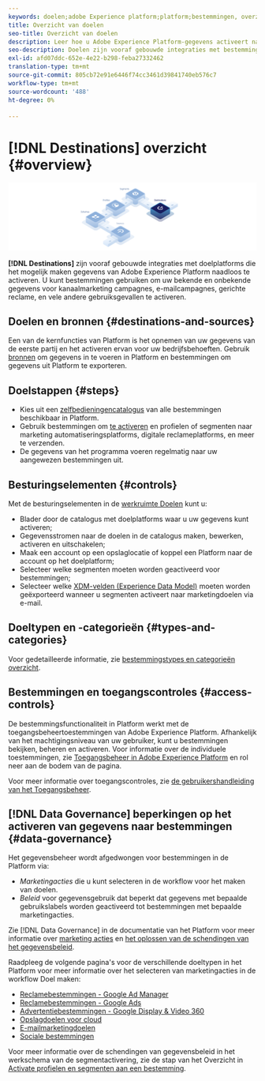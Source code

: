 ```yaml
---
keywords: doelen;adobe Experience platform;platform;bestemmingen, overzicht;activate gegevens;activate;
title: Overzicht van doelen
seo-title: Overzicht van doelen
description: Leer hoe u Adobe Experience Platform-gegevens activeert naar bestemmingen voor marketingcampagnes over verschillende kanalen, e-mails, gerichte advertenties en meer.
seo-description: Doelen zijn vooraf gebouwde integraties met bestemmingsplatforms die het mogelijk maken gegevens van Adobe Experience Platform naadloos in te schakelen. Met Doelen in de Adobe Experience Platform kunt u bekende en onbekende gegevens activeren voor marketingcampagnes over meerdere kanalen, e-mailcampagnes, gerichte advertenties en vele andere gebruiksgevallen.
exl-id: afd07ddc-652e-4e22-b298-feba27332462
translation-type: tm+mt
source-git-commit: 805cb72e91e6446f74cc3461d39841740eb576c7
workflow-type: tm+mt
source-wordcount: '488'
ht-degree: 0%

---
```


# [!DNL Destinations] overzicht  {#overview}

![Overzicht van doelen banner](./assets/overview/destinations-overview-banner.png)

**[!DNL Destinations]** zijn vooraf gebouwde integraties met doelplatforms die het mogelijk maken gegevens van Adobe Experience Platform naadloos te activeren. U kunt bestemmingen gebruiken om uw bekende en onbekende gegevens voor kanaalmarketing campagnes, e-mailcampagnes, gerichte reclame, en vele andere gebruiksgevallen te activeren.

## Doelen en bronnen {#destinations-and-sources}

Een van de kernfuncties van Platform is het opnemen van uw gegevens van de eerste partij en het activeren ervan voor uw bedrijfsbehoeften. Gebruik [bronnen](../sources/home.md) om gegevens in te voeren in Platform en bestemmingen om gegevens uit Platform te exporteren.

## Doelstappen {#steps}

* Kies uit een [zelfbedieningencatalogus](./catalog/overview.md) van alle bestemmingen beschikbaar in Platform.
* Gebruik bestemmingen om [te activeren](./ui/activate-destinations.md) en profielen of segmenten naar marketing automatiseringsplatforms, digitale reclameplatforms, en meer te verzenden.
* De gegevens van het programma voeren regelmatig naar uw aangewezen bestemmingen uit.

## Besturingselementen {#controls}

Met de besturingselementen in de [werkruimte Doelen](./ui/destinations-workspace.md) kunt u:

* Blader door de catalogus met doelplatforms waar u uw gegevens kunt activeren;
* Gegevensstromen naar de doelen in de catalogus maken, bewerken, activeren en uitschakelen;
* Maak een account op een opslaglocatie of koppel een Platform naar de account op het doelplatform;
* Selecteer welke segmenten moeten worden geactiveerd voor bestemmingen;
* Selecteer welke [XDM-velden (Experience Data Model)](../xdm/home.md) moeten worden geëxporteerd wanneer u segmenten activeert naar marketingdoelen via e-mail.

## Doeltypen en -categorieën {#types-and-categories}

Voor gedetailleerde informatie, zie [bestemmingstypes en categorieën overzicht](./destination-types.md).

## Bestemmingen en toegangscontroles {#access-controls}

De bestemmingsfunctionaliteit in Platform werkt met de toegangsbeheertoestemmingen van Adobe Experience Platform. Afhankelijk van het machtigingsniveau van uw gebruiker, kunt u bestemmingen bekijken, beheren en activeren. Voor informatie over de individuele toestemmingen, zie [Toegangsbeheer in Adobe Experience Platform](../access-control/home.md) en rol neer aan de bodem van de pagina.

Voor meer informatie over toegangscontroles, zie [de gebruikershandleiding van het Toegangsbeheer](../access-control/ui/overview.md).

## [!DNL Data Governance] beperkingen op het activeren van gegevens naar bestemmingen  {#data-governance}

Het gegevensbeheer wordt afgedwongen voor bestemmingen in de Platform via:

* *Marketingacties* die u kunt selecteren in de workflow voor het maken van doelen.
* *Beleid* voor gegevensgebruik dat beperkt dat gegevens met bepaalde gebruikslabels worden geactiveerd tot bestemmingen met bepaalde marketingacties.

Zie [!DNL Data Governance] in de documentatie van het Platform voor meer informatie over [marketing acties](../data-governance/policies/overview.md) en [het oplossen van de schendingen van het gegevensbeleid](../data-governance/enforcement/auto-enforcement.md).

Raadpleeg de volgende pagina&#39;s voor de verschillende doeltypen in het Platform voor meer informatie over het selecteren van marketingacties in de workflow Doel maken:

* [Reclamebestemmingen - Google Ad Manager  ](./catalog/advertising/google-ad-manager.md)
* [Reclamebestemmingen - Google Ads](./catalog/advertising/google-ads-destination.md)
* [Advertentiebestemmingen - Google Display &amp; Video 360  ](./catalog/advertising/google-dv360.md)
* [Opslagdoelen voor cloud](./catalog/cloud-storage/workflow.md)
* [E-mailmarketingdoelen](./catalog/email-marketing/overview.md)
* [Sociale bestemmingen](./catalog/social/workflow.md)

Voor meer informatie over de schendingen van gegevensbeleid in het werkschema van de segmentactivering, zie de stap van het Overzicht in [Activate profielen en segmenten aan een bestemming](./ui/activate-destinations.md#review).

